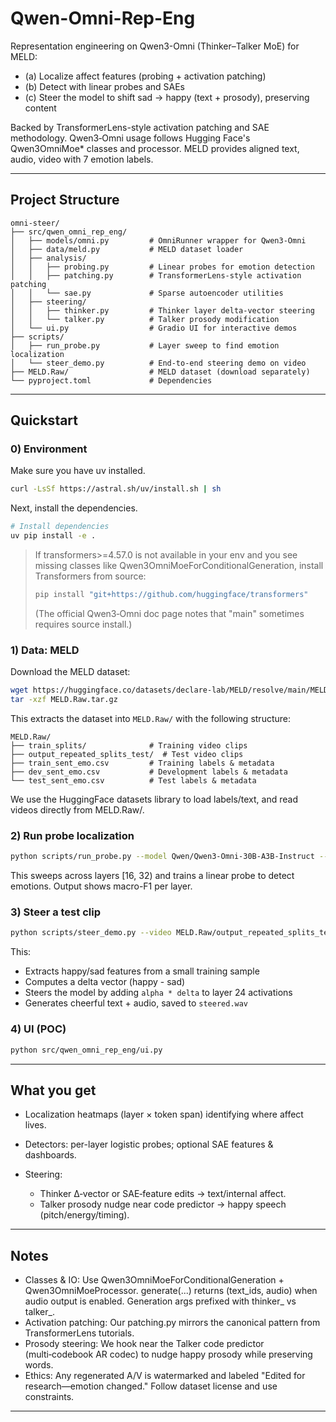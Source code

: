 # Qwen-Omni-Rep-Eng

Representation engineering on Qwen3-Omni (Thinker–Talker MoE) for MELD:
- (a) Localize affect features (probing + activation patching)
- (b) Detect with linear probes and SAEs
- (c) Steer the model to shift sad → happy (text + prosody), preserving content

Backed by TransformerLens-style activation patching and SAE methodology.
Qwen3‑Omni usage follows Hugging Face's Qwen3OmniMoe* classes and processor.
MELD provides aligned text, audio, video with 7 emotion labels.

---

## Project Structure

```
omni-steer/
├── src/qwen_omni_rep_eng/
│   ├── models/omni.py         # OmniRunner wrapper for Qwen3-Omni
│   ├── data/meld.py           # MELD dataset loader
│   ├── analysis/
│   │   ├── probing.py         # Linear probes for emotion detection
│   │   ├── patching.py        # TransformerLens-style activation patching
│   │   └── sae.py             # Sparse autoencoder utilities
│   ├── steering/
│   │   ├── thinker.py         # Thinker layer delta-vector steering
│   │   └── talker.py          # Talker prosody modification
│   └── ui.py                  # Gradio UI for interactive demos
├── scripts/
│   ├── run_probe.py           # Layer sweep to find emotion localization
│   └── steer_demo.py          # End-to-end steering demo on video
├── MELD.Raw/                  # MELD dataset (download separately)
└── pyproject.toml             # Dependencies
```

---

## Quickstart

### 0) Environment
Make sure you have uv installed.
```bash
curl -LsSf https://astral.sh/uv/install.sh | sh
```

Next, install the dependencies.
```bash
# Install dependencies
uv pip install -e .
```

> If transformers>=4.57.0 is not available in your env and you see missing classes like
> Qwen3OmniMoeForConditionalGeneration, install Transformers from source:
>
> ```bash
> pip install "git+https://github.com/huggingface/transformers"
> ```
>
> (The official Qwen3‑Omni doc page notes that "main" sometimes requires source install.)

### 1) Data: MELD

Download the MELD dataset:

```bash
wget https://huggingface.co/datasets/declare-lab/MELD/resolve/main/MELD.Raw.tar.gz
tar -xzf MELD.Raw.tar.gz
```

This extracts the dataset into `MELD.Raw/` with the following structure:

```
MELD.Raw/
├── train_splits/              # Training video clips
├── output_repeated_splits_test/  # Test video clips
├── train_sent_emo.csv         # Training labels & metadata
├── dev_sent_emo.csv           # Development labels & metadata
└── test_sent_emo.csv          # Test labels & metadata
```

We use the HuggingFace datasets library to load labels/text, and read videos directly from MELD.Raw/.

### 2) Run probe localization

```bash
python scripts/run_probe.py --model Qwen/Qwen3-Omni-30B-A3B-Instruct --split train --layer_sweep 16 32 --limit 50
```

This sweeps across layers [16, 32) and trains a linear probe to detect emotions. Output shows macro-F1 per layer.

### 3) Steer a test clip

```bash
python scripts/steer_demo.py --video MELD.Raw/output_repeated_splits_test/dia263_utt3.mp4 --alpha 1.0
```

This:
- Extracts happy/sad features from a small training sample
- Computes a delta vector (happy - sad)
- Steers the model by adding `alpha * delta` to layer 24 activations
- Generates cheerful text + audio, saved to `steered.wav`

### 4) UI (POC)

```bash
python src/qwen_omni_rep_eng/ui.py
```

---

## What you get

* Localization heatmaps (layer × token span) identifying where affect lives.
* Detectors: per-layer logistic probes; optional SAE features & dashboards.
* Steering:

  * Thinker Δ‑vector or SAE‑feature edits → text/internal affect.
  * Talker prosody nudge near code predictor → happy speech (pitch/energy/timing).

---

## Notes

* Classes & IO: Use Qwen3OmniMoeForConditionalGeneration + Qwen3OmniMoeProcessor. generate(...) returns (text_ids, audio) when audio output is enabled. Generation args prefixed with thinker_ vs talker_.
* Activation patching: Our patching.py mirrors the canonical pattern from TransformerLens tutorials.
* Prosody steering: We hook near the Talker code predictor (multi‑codebook AR codec) to nudge happy prosody while preserving words.
* Ethics: Any regenerated A/V is watermarked and labeled "Edited for research—emotion changed." Follow dataset license and use constraints.

---
